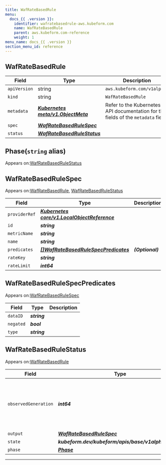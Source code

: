 ```yaml
---
title: WafRateBasedRule
menu:
  docs_{{ .version }}:
    identifier: wafratebasedrule-aws.kubeform.com
    name: WafRateBasedRule
    parent: aws.kubeform.com-reference
    weight: 1
menu_name: docs_{{ .version }}
section_menu_id: reference
---
```


## WafRateBasedRule
| Field | Type | Description |
| ------ | ----- | ----------- |
| `apiVersion` | string | `aws.kubeform.com/v1alpha1` |
|    `kind` | string | `WafRateBasedRule` |
| `metadata` | ***[Kubernetes meta/v1.ObjectMeta](https://kubernetes.io/docs/reference/generated/kubernetes-api/v1.13/#objectmeta-v1-meta)***|Refer to the Kubernetes API documentation for the fields of the `metadata` field.|
| `spec` | ***[WafRateBasedRuleSpec](#wafratebasedrulespec)***||
| `status` | ***[WafRateBasedRuleStatus](#wafratebasedrulestatus)***||
## Phase(`string` alias)

Appears on:[WafRateBasedRuleStatus](#wafratebasedrulestatus)

## WafRateBasedRuleSpec

Appears on:[WafRateBasedRule](#wafratebasedrule), [WafRateBasedRuleStatus](#wafratebasedrulestatus)

| Field | Type | Description |
| ------ | ----- | ----------- |
| `providerRef` | ***[Kubernetes core/v1.LocalObjectReference](https://kubernetes.io/docs/reference/generated/kubernetes-api/v1.13/#localobjectreference-v1-core)***||
| `id` | ***string***||
| `metricName` | ***string***||
| `name` | ***string***||
| `predicates` | ***[[]WafRateBasedRuleSpecPredicates](#wafratebasedrulespecpredicates)***| ***(Optional)*** |
| `rateKey` | ***string***||
| `rateLimit` | ***int64***||
## WafRateBasedRuleSpecPredicates

Appears on:[WafRateBasedRuleSpec](#wafratebasedrulespec)

| Field | Type | Description |
| ------ | ----- | ----------- |
| `dataID` | ***string***||
| `negated` | ***bool***||
| `type` | ***string***||
## WafRateBasedRuleStatus

Appears on:[WafRateBasedRule](#wafratebasedrule)

| Field | Type | Description |
| ------ | ----- | ----------- |
| `observedGeneration` | ***int64***| ***(Optional)*** Resource generation, which is updated on mutation by the API Server.|
| `output` | ***[WafRateBasedRuleSpec](#wafratebasedrulespec)***| ***(Optional)*** |
| `state` | ***kubeform.dev/kubeform/apis/base/v1alpha1.State***| ***(Optional)*** |
| `phase` | ***[Phase](#phase)***| ***(Optional)*** |
---
